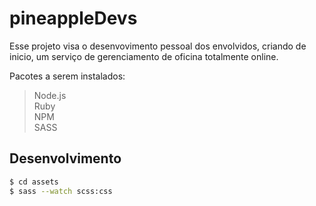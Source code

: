#  pineappleDevs

Esse projeto visa o desenvovimento pessoal dos envolvidos, criando de inicio, um serviço de gerenciamento de oficina totalmente online.

Pacotes a serem instalados: 
> Node.js<br />
> Ruby <br />
> NPM<br />
> SASS<br />

Desenvolvimento
---

```sh
$ cd assets
$ sass --watch scss:css
```




